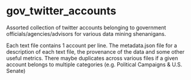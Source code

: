 # gov_twitter_accounts
Assorted collection of twitter accounts belonging to government officials/agencies/advisors for various data mining shenanigans.

Each text file contains 1 account per line. The metadata.json file for a description of each text file, the provenance of the data and some other useful metrics. There maybe duplicates across various files if a given account belongs to multiple categories (e.g. Political Campaigns & U.S. Senate)
